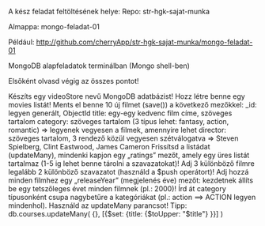 A kész feladat feltöltésének helye:
Repo: str-hgk-sajat-munka

Almappa: mongo-feladat-01

Például: http://github.com/cherryApp/str-hgk-sajat-munka/mongo-feladat-01


MongoDB alapfeladatok terminálban (Mongo shell-ben)

Elsőként olvasd végig az összes pontot!

Készíts egy videoStore nevű MongoDB adatbázist!
Hozz létre benne egy movies listát!
Ments el benne 10 új filmet (save()) a következő mezőkkel:
_id: legyen generált, ObjectId
title: egy-egy kedvenc film címe, szöveges tartalom
category: szöveges tartalom (3 típus lehet: fantasy, action, romantic) => legyenek vegyesen a filmek, amennyire lehet
director: szöveges tartalom, 3 rendező közül vegyesen szétválogatva => Steven Spielberg, Clint Eastwood, James Cameron
Frissítsd a listádat (updateMany), mindenki kapjon egy „ratings” mezőt, amely egy üres listát tartalmaz (1-5 ig lehet benne tárolni a szavazatokat)!
Adj 3 különböző filmre legalább 2 különböző szavazatot (használd a $push operátort)!
Adj hozzá minden filmhez egy „releaseYear” (megjelenés éve) mezőt: kezdetnek állíts be egy tetszőleges évet minden filmnek (pl.: 2000)!
Írd át category típusonként csupa nagybetűre a kategóriákat (pl.: action ==> ACTION legyen mindenhol). Használd az updateMany parancsot!
Tipp: db.courses.updateMany( {}, [{$set: {title: {$toUpper: "$title"} }}] )
